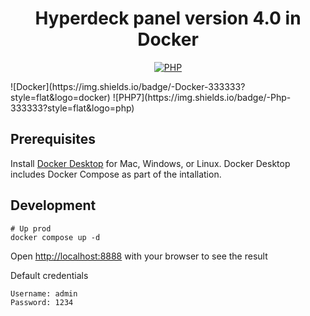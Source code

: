 <h1 align="center"> Hyperdeck panel version 4.0 in Docker </h1>

<p align="center">
<a href="https://www.php.net/releases/7_4_29.php"><img alt="PHP" src="https://img.shields.io/badge/php-7.4.29-333333?style=flat-square"></a>
</p>
![Docker](https://img.shields.io/badge/-Docker-333333?style=flat&logo=docker)
![PHP7](https://img.shields.io/badge/-Php-333333?style=flat&logo=php)

## Prerequisites
Install <a href="https://docs.docker.com/get-docker">Docker Desktop</a> for Mac, Windows, or Linux. Docker Desktop includes Docker Compose as part of the intallation.

## Development

```
# Up prod
docker compose up -d
```

Open <a href="http://localhost:8888">http://localhost:8888</a> with your browser to see the result<br />

Default credentials
```
Username: admin
Password: 1234
```
